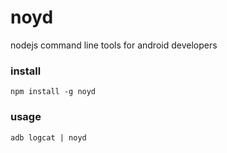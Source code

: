 noyd
=======

nodejs command line tools for android developers

### install

```
npm install -g noyd
```

### usage 

```
adb logcat | noyd
```